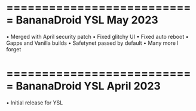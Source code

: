 ===========================
BananaDroid YSL
May 2023
===========================

• Merged with April security patch
• Fixed glitchy UI
• Fixed auto reboot
• Gapps and Vanilla builds
• Safetynet passed by default
• Many more I forget

===========================
BananaDroid YSL
April 2023
===========================

• Initial release for YSL
